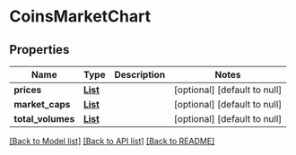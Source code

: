 # CoinsMarketChart
## Properties

| Name | Type | Description | Notes |
|------------ | ------------- | ------------- | -------------|
| **prices** | [**List**](array.md) |  | [optional] [default to null] |
| **market\_caps** | [**List**](array.md) |  | [optional] [default to null] |
| **total\_volumes** | [**List**](array.md) |  | [optional] [default to null] |

[[Back to Model list]](../README.md#documentation-for-models) [[Back to API list]](../README.md#documentation-for-api-endpoints) [[Back to README]](../README.md)

